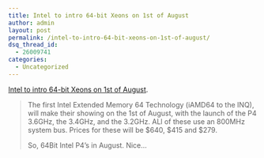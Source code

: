 ```yaml
---
title: Intel to intro 64-bit Xeons on 1st of August
author: admin
layout: post
permalink: /intel-to-intro-64-bit-xeons-on-1st-of-august/
dsq_thread_id:
  - 26009741
categories:
  - Uncategorized
---
```

[Intel to intro 64-bit Xeons on 1st of August][1].  


> The first Intel Extended Memory 64 Technology (iAMD64 to the INQ), will make their showing on the 1st of August, with the launch of the P4 3.6GHz, the 3.4GHz, and the 3.2GHz. ALl of these use an 800MHz system bus. Prices for these will be $640, $415 and $279.</p>
So, 64Bit Intel P4&#8217;s in August. Nice&#8230;

 [1]: http://www.theinquirer.net/?article=15841